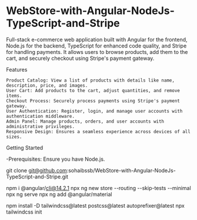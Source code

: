 # WebStore-with-Angular-NodeJs-TypeScript-and-Stripe

Full-stack e-commerce web application built with Angular for the frontend, Node.js for the backend, TypeScript for enhanced code quality, and Stripe for handling payments.  It allows users to browse products, add them to the cart, and securely checkout using Stripe's payment gateway.


Features

    Product Catalog: View a list of products with details like name, description, price, and images.
    User Cart: Add products to the cart, adjust quantities, and remove items.
    Checkout Process: Securely process payments using Stripe's payment gateway.
    User Authentication: Register, login, and manage user accounts with authentication middleware.
    Admin Panel: Manage products, orders, and user accounts with administrative privileges.
    Responsive Design: Ensures a seamless experience across devices of all sizes.

Getting Started

-Prerequisites: Ensure you have Node.js.

git clone git@github.com:sohaibssb/WebStore-with-Angular-NodeJs-TypeScript-and-Stripe.git

npm i @angular/cli@14.2.1
npx ng new store --routing --skip-tests --minimal
npx ng serve
npx ng add @angular/material

npm install -D tailwindcss@latest postcss@latest autoprefixer@latest
npx tailwindcss init